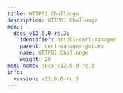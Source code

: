 ```yaml
---
title: HTTP01 Challenge
description: HTTP01 Challenge
menu:
  docs_v12.0.0-rc.2:
    identifier: http01-cert-manager
    parent: cert-manager-guides
    name: HTTP01 Challenge
    weight: 20
menu_name: docs_v12.0.0-rc.2
info:
  version: v12.0.0-rc.2
---
```


